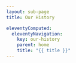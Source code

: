 ```yaml
---
layout: sub-page
title: Our History

eleventyComputed:
  eleventyNavigation:
    key: our-history
    parent: home
    title: "{{ title }}"
---
```

